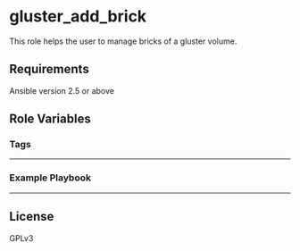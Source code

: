 gluster_add_brick
=================

This role helps the user to manage bricks of a gluster volume.

Requirements
------------
Ansible version 2.5 or above


Role Variables
--------------


### Tags
--------


### Example Playbook
--------------------



License
-------

GPLv3

